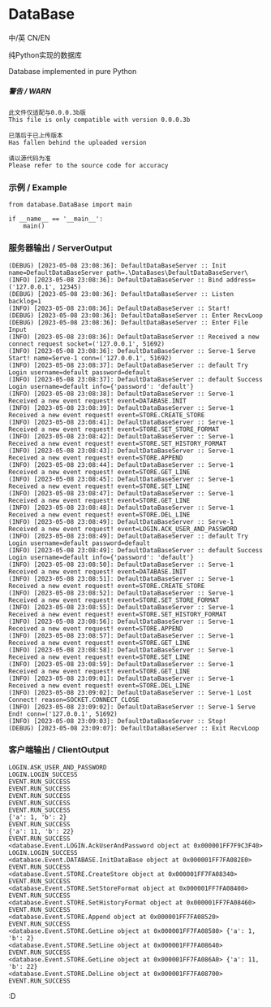 # DataBase

中/英 CN/EN

纯Python实现的数据库

Database implemented in pure Python

##### 警告 / WARN
    此文件仅适配与0.0.0.3b版
    This file is only compatible with version 0.0.0.3b
    
    已落后于已上传版本
    Has fallen behind the uploaded version
    
    请以源代码为准
    Please refer to the source code for accuracy
    

### 示例 / Example
    from database.DataBase import main
    
    if __name__ == '__main__':
        main()
    

### 服务器输出 / ServerOutput
    (DEBUG) [2023-05-08 23:08:36]: DefaultDataBaseServer :: Init name=DefaultDataBaseServer path=.\DataBases\DefaultDataBaseServer\
    (INFO) [2023-05-08 23:08:36]: DefaultDataBaseServer :: Bind address=('127.0.0.1', 12345)
    (DEBUG) [2023-05-08 23:08:36]: DefaultDataBaseServer :: Listen backlog=1
    (INFO) [2023-05-08 23:08:36]: DefaultDataBaseServer :: Start!
    (DEBUG) [2023-05-08 23:08:36]: DefaultDataBaseServer :: Enter RecvLoop
    (DEBUG) [2023-05-08 23:08:36]: DefaultDataBaseServer :: Enter File Input
    (INFO) [2023-05-08 23:08:36]: DefaultDataBaseServer :: Received a new connect request socket=('127.0.0.1', 51692)
    (INFO) [2023-05-08 23:08:36]: DefaultDataBaseServer :: Serve-1 Serve Start! name=Serve-1 conn=('127.0.0.1', 51692)
    (INFO) [2023-05-08 23:08:37]: DefaultDataBaseServer :: default Try Login username=default password=default
    (INFO) [2023-05-08 23:08:37]: DefaultDataBaseServer :: default Success Login username=default info={'password': 'default'}
    (INFO) [2023-05-08 23:08:38]: DefaultDataBaseServer :: Serve-1 Received a new event request! event=DATABASE.INIT
    (INFO) [2023-05-08 23:08:39]: DefaultDataBaseServer :: Serve-1 Received a new event request! event=STORE.CREATE_STORE
    (INFO) [2023-05-08 23:08:41]: DefaultDataBaseServer :: Serve-1 Received a new event request! event=STORE.SET_STORE_FORMAT
    (INFO) [2023-05-08 23:08:42]: DefaultDataBaseServer :: Serve-1 Received a new event request! event=STORE.SET_HISTORY_FORMAT
    (INFO) [2023-05-08 23:08:43]: DefaultDataBaseServer :: Serve-1 Received a new event request! event=STORE.APPEND
    (INFO) [2023-05-08 23:08:44]: DefaultDataBaseServer :: Serve-1 Received a new event request! event=STORE.GET_LINE
    (INFO) [2023-05-08 23:08:45]: DefaultDataBaseServer :: Serve-1 Received a new event request! event=STORE.SET_LINE
    (INFO) [2023-05-08 23:08:47]: DefaultDataBaseServer :: Serve-1 Received a new event request! event=STORE.GET_LINE
    (INFO) [2023-05-08 23:08:48]: DefaultDataBaseServer :: Serve-1 Received a new event request! event=STORE.DEL_LINE
    (INFO) [2023-05-08 23:08:49]: DefaultDataBaseServer :: Serve-1 Received a new event request! event=LOGIN.ACK_USER_AND_PASSWORD
    (INFO) [2023-05-08 23:08:49]: DefaultDataBaseServer :: default Try Login username=default password=default
    (INFO) [2023-05-08 23:08:49]: DefaultDataBaseServer :: default Success Login username=default info={'password': 'default'}
    (INFO) [2023-05-08 23:08:50]: DefaultDataBaseServer :: Serve-1 Received a new event request! event=DATABASE.INIT
    (INFO) [2023-05-08 23:08:51]: DefaultDataBaseServer :: Serve-1 Received a new event request! event=STORE.CREATE_STORE
    (INFO) [2023-05-08 23:08:52]: DefaultDataBaseServer :: Serve-1 Received a new event request! event=STORE.SET_STORE_FORMAT
    (INFO) [2023-05-08 23:08:55]: DefaultDataBaseServer :: Serve-1 Received a new event request! event=STORE.SET_HISTORY_FORMAT
    (INFO) [2023-05-08 23:08:56]: DefaultDataBaseServer :: Serve-1 Received a new event request! event=STORE.APPEND
    (INFO) [2023-05-08 23:08:57]: DefaultDataBaseServer :: Serve-1 Received a new event request! event=STORE.GET_LINE
    (INFO) [2023-05-08 23:08:58]: DefaultDataBaseServer :: Serve-1 Received a new event request! event=STORE.SET_LINE
    (INFO) [2023-05-08 23:08:59]: DefaultDataBaseServer :: Serve-1 Received a new event request! event=STORE.GET_LINE
    (INFO) [2023-05-08 23:09:01]: DefaultDataBaseServer :: Serve-1 Received a new event request! event=STORE.DEL_LINE
    (INFO) [2023-05-08 23:09:02]: DefaultDataBaseServer :: Serve-1 Lost Connect! reason=SOCKET.CONNECT_CLOSE
    (INFO) [2023-05-08 23:09:02]: DefaultDataBaseServer :: Serve-1 Serve End! conn=('127.0.0.1', 51692)
    (INFO) [2023-05-08 23:09:03]: DefaultDataBaseServer :: Stop!
    (DEBUG) [2023-05-08 23:09:07]: DefaultDataBaseServer :: Exit RecvLoop
    
### 客户端输出 / ClientOutput
    
    LOGIN.ASK_USER_AND_PASSWORD
    LOGIN.LOGIN_SUCCESS
    EVENT.RUN_SUCCESS
    EVENT.RUN_SUCCESS
    EVENT.RUN_SUCCESS
    EVENT.RUN_SUCCESS
    EVENT.RUN_SUCCESS
    {'a': 1, 'b': 2}
    EVENT.RUN_SUCCESS
    {'a': 11, 'b': 22}
    EVENT.RUN_SUCCESS
    <database.Event.LOGIN.AckUserAndPassword object at 0x000001FF7F9C3F40> LOGIN.LOGIN_SUCCESS
    <database.Event.DATABASE.InitDataBase object at 0x000001FF7FA082E0> EVENT.RUN_SUCCESS
    <database.Event.STORE.CreateStore object at 0x000001FF7FA08340> EVENT.RUN_SUCCESS
    <database.Event.STORE.SetStoreFormat object at 0x000001FF7FA08400> EVENT.RUN_SUCCESS
    <database.Event.STORE.SetHistoryFormat object at 0x000001FF7FA08460> EVENT.RUN_SUCCESS
    <database.Event.STORE.Append object at 0x000001FF7FA08520> EVENT.RUN_SUCCESS
    <database.Event.STORE.GetLine object at 0x000001FF7FA08580> {'a': 1, 'b': 2}
    <database.Event.STORE.SetLine object at 0x000001FF7FA08640> EVENT.RUN_SUCCESS
    <database.Event.STORE.GetLine object at 0x000001FF7FA086A0> {'a': 11, 'b': 22}
    <database.Event.STORE.DelLine object at 0x000001FF7FA08700> EVENT.RUN_SUCCESS

:D
